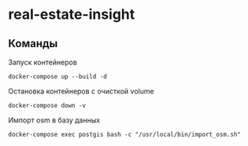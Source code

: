 # real-estate-insight

## Команды

Запуск контейнеров
```shell
docker-compose up --build -d
```

Остановка контейнеров с очисткой volume
```shell
docker-compose down -v
```

Импорт osm в базу данных
```shell
docker-compose exec postgis bash -c "/usr/local/bin/import_osm.sh"
```
